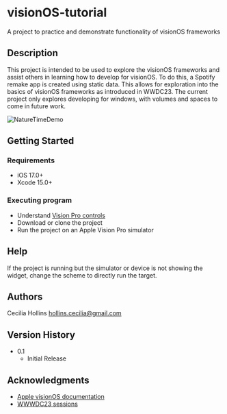 # visionOS-tutorial
A project to practice and demonstrate functionality of visionOS frameworks

## Description

This project is intended to be used to explore the visionOS frameworks and assist others in learning how to develop for visionOS. To do this, a Spotify remake app is created using static data. This allows for exploration into the basics of visionOS frameworks as introduced in WWDC23. The current project only explores developing for windows, with volumes and spaces to come in future work.

![NatureTimeDemo](https://github.com/ceciliahollins/visionOS-tutorial/blob/main/visionOSDemo.gif)

## Getting Started

### Requirements

* iOS 17.0+
* Xcode 15.0+

### Executing program

* Understand [Vision Pro controls](https://developer.apple.com/videos/play/wwdc2023/10073/)
* Download or clone the project
* Run the project on an Apple Vision Pro simulator

## Help

If the project is running but the simulator or device is not showing the widget, change the scheme to directly run the target.

## Authors

Cecilia Hollins 
hollins.cecilia@gmail.com

## Version History

* 0.1
    * Initial Release

## Acknowledgments

* [Apple visionOS documentation](https://developer.apple.com/visionos/)
* [WWWDC23 sessions](https://developer.apple.com/wwdc23/sessions/)
